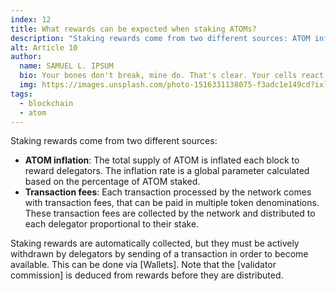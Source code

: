 ```yaml
---
index: 12
title: What rewards can be expected when staking ATOMs?
description: "Staking rewards come from two different sources: ATOM inflation and Transaction fees"
alt: Article 10
author: 
  name: SAMUEL L. IPSUM
  bio: Your bones don't break, mine do. That's clear. Your cells react to bacteria and viruses differently than mine. You don't get sick, I do. That's also clear. But for some reason, you and I react the exact same way to water. We swallow it too fast, we choke. We get some in our lungs, we drown. However unreal it may seem, we are connected, you and I. We're on the same curve, just on opposite ends.
  img: https://images.unsplash.com/photo-1516331138075-f3adc1e149cd?ixlib=rb-1.2.1&ixid=MXwxMjA3fDB8MHxwaG90by1wYWdlfHx8fGVufDB8fHw%3D&auto=format&fit=crop&w=800&q=60
tags: 
  - blockchain
  - atom
---
```


Staking rewards come from two different sources:

- **ATOM inflation**: The total supply of ATOM is inflated each block to reward delegators. The inflation rate is a global parameter calculated based on the percentage of ATOM staked.
- **Transaction fees**: Each transaction processed by the network comes with transaction fees, that can be paid in multiple token denominations. These transaction fees are collected by the network and distributed to each delegator proportional to their stake. 

Staking rewards are automatically collected, but they must be actively withdrawn by delegators by sending of a transaction in order to become available. This can be done via [Wallets]. Note that the [validator commission] is deduced from rewards before they are distributed.